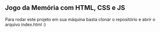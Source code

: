 ## Jogo da Memória com HTML, CSS e JS

Para rodar este projeto em sua máquina basta clonar o repositório e abrir o arquivo index.html :)
